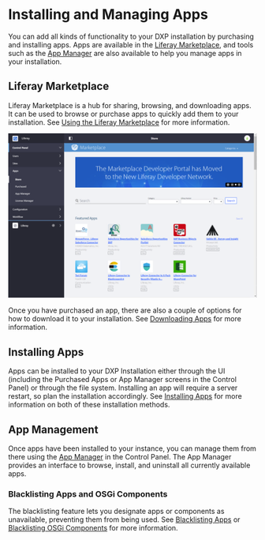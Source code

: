 # Installing and Managing Apps

You can add all kinds of functionality to your DXP installation by purchasing and installing apps. Apps are available in the [Liferay Marketplace](../marketplace/purchasing-apps-on-liferay-marketplace.md), and tools such as the [App Manager](../managing-apps/using-the-app-manager.md) are also available to help you manage apps in your installation.

## Liferay Marketplace

Liferay Marketplace is a hub for sharing, browsing, and downloading apps. It can be used to browse or purchase apps to quickly add them to your installation. See [Using the Liferay Marketplace](../marketplace/purchasing-apps-on-liferay-marketplace.md) for more information.

![Use the Liferay Marketplace to quickly purchase and install apps to your DXP installation.](./installing-and-managing-apps/images/01.png)

Once you have purchased an app, there are also a couple of options for how to download it to your installation. See [Downloading Apps](../installing-apps/downloading-apps.md) for more information.

## Installing Apps

Apps can be installed to your DXP Installation either through the UI (including the Purchased Apps or App Manager screens in the Control Panel) or through the file system. Installing an app will require a server restart, so plan the installation accordingly. See [Installing Apps](../installing-apps/installing-apps.md) for more information on both of these installation methods.

## App Management

Once apps have been installed to your instance, you can manage them from there using the [App Manager](../managing-apps/using-the-app-manager.md) in the Control Panel. The App Manager provides an interface to browse, install, and uninstall all currently available apps.

### Blacklisting Apps and OSGi Components

The blacklisting feature lets you designate apps or components as unavailable, preventing them from being used. See [Blacklisting Apps](../managing-apps/blacklisting-apps.md) or [Blacklisting OSGi Components](../managing-apps/blacklisting-osgi-components.md) for more information.